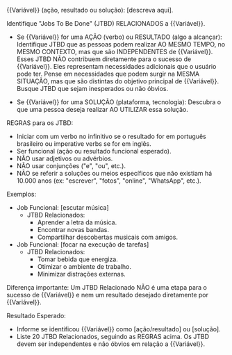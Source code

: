 {{Variável}} (ação, resultado ou solução): [descreva aqui].

Identifique "Jobs To Be Done" (JTBD) RELACIONADOS a {{Variável}}.

*   Se {{Variável}} for uma AÇÃO (verbo) ou RESULTADO (algo a alcançar): Identifique JTBD que as pessoas podem realizar AO MESMO TEMPO, no MESMO CONTEXTO, mas que são INDEPENDENTES de {{Variável}}. Esses JTBD NÃO contribuem diretamente para o sucesso de {{Variável}}. Eles representam necessidades adicionais que o usuário pode ter. Pense em necessidades que podem surgir na MESMA SITUAÇÃO, mas que são distintas do objetivo principal de {{Variável}}. Busque JTBD que sejam inesperados ou não óbvios.

*   Se {{Variável}} for uma SOLUÇÃO (plataforma, tecnologia): Descubra o que uma pessoa deseja realizar AO UTILIZAR essa solução.

REGRAS para os JTBD:

*   Iniciar com um verbo no infinitivo se o resultado for em português brasileiro ou imperative verbs se for em inglês.
*   Ser funcional (ação ou resultado funcional esperado).
*   NÃO usar adjetivos ou advérbios.
*   NÃO usar conjunções ("e", "ou", etc.).
*   NÃO se referir a soluções ou meios específicos que não existiam há 10.000 anos (ex: "escrever", "fotos", "online", "WhatsApp", etc.).

Exemplos:

*   Job Funcional: [escutar música]
    *   JTBD Relacionados:
        *   Aprender a letra da música.
        *   Encontrar novas bandas.
        *   Compartilhar descobertas musicais com amigos.
*   Job Funcional: [focar na execução de tarefas]
    *   JTBD Relacionados:
        *   Tomar bebida que energiza.
        *   Otimizar o ambiente de trabalho.
        *   Minimizar distrações externas.

Diferença importante: Um JTBD Relacionado NÃO é uma etapa para o sucesso de {{Variável}} e nem um resultado desejado diretamente por {{Variável}}.

Resultado Esperado:
*   Informe se identificou {{Variável}} como [ação/resultado] ou [solução].
*   Liste 20 JTBD Relacionados, seguindo as REGRAS acima. Os JTBD devem ser independentes e não óbvios em relação a {{Variável}}.
